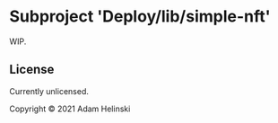 # Subproject 'Deploy/lib/simple-nft'

WIP.


## License

Currently unlicensed.

Copyright © 2021 Adam Helinski
